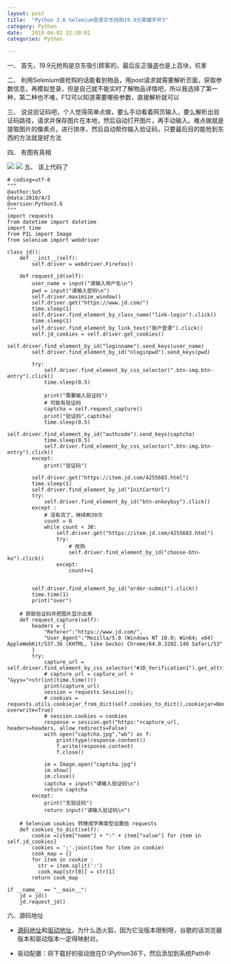 ```yaml
---
layout: post
title:  "Python 3.6 Selemium登录京东抢购19.9元荣耀手环3"
category: Python
date:   2018-04-02 22:30:01
categories: Python

---
```

一、 首先，19.9元抢购是京东吸引顾客的，最后反正强盗也是上百块，坑爹

二、 利用Selenium做抢购的话能看到物品，用post请求就需要解析页面，获取参数信息，再模拟登录，但是自己就不能实时了解物品详情吧，所以我选择了第一种，第二种也不难，F12可以知道需要哪些参数，直接解析就可以

三、 说说验证码吧，个人觉得简单点做，要么手动看着网页输入，要么解析出验证码路径，请求并保存图片在本地，然后自动打开图片，再手动输入。难点做就是提取图片的像素点，进行排序，然后自动帮你输入验证码，只要最后目的能抢到东西的方法就是好方法

四、 有图有真相

![](https://i.imgur.com/JsWTlYR.png)
![](https://i.imgur.com/CTwZwUX.png)
五、 该上代码了

	# coding=utf-8
	"""
	@author:SoS
	@data:2018/4/3
	@version:Python3.6
	"""
	import requests
	from datetime import datetime
	import time
	from PIL import Image
	from selenium import webdriver

	class jd():
	    def __init__(self):
	        self.driver = webdriver.Firefox()
	
	    def request_jd(self):
	        user_name = input("请输入用户名\n")
	        pwd = input("请输入密码\n")
	        self.driver.maximize_window()
	        self.driver.get("https://www.jd.com/")
	        time.sleep(1)
	        self.driver.find_element_by_class_name("link-login").click()
	        time.sleep(1)
	        self.driver.find_element_by_link_text("账户登录").click()
	        self.jd_cookies = self.driver.get_cookies()
	        self.driver.find_element_by_id("loginname").send_keys(user_name)
	        self.driver.find_element_by_id("nloginpwd").send_keys(pwd)
	        
	        try:
	            self.driver.find_element_by_css_selector(".btn-img.btn-entry").click()
	            time.sleep(0.5)
	        
	            print("需要输入验证码")
	            # 可能有验证码
	            captcha = self.request_capture()
	            print("验证码",captcha)
	            time.sleep(0.5)
	            self.driver.find_element_by_id("authcode").send_keys(captcha)
	            time.sleep(0.5)
	            self.driver.find_element_by_css_selector(".btn-img.btn-entry").click()
	        except:
	            print("验证码")
	        
	        self.driver.get("https://item.jd.com/4255683.html")
	        time.sleep(1)
	        self.driver.find_element_by_id("InitCartUrl")
	        try:
	            self.driver.find_element_by_id("btn-onkeybuy").click()
	        except :
	            # 没有货了，继续刷30次
	            count = 0
	            while count < 30:
	                self.driver.get("https://item.jd.com/4255683.html")
	                try:
	                    # 抢购
	                    self.driver.find_element_by_id("choose-btn-ko").click()
	                except:
	                    count+=1
	                    
	
	        self.driver.find_element_by_id("order-submit").click()
	        time.time(1)
	        print("over")
	
	    # 获取验证码并把图片显示出来
	    def request_capture(self):
	        headers = {
	            "Referer":"https://www.jd.com/",
	            "User_Agent":"Mozilla/5.0 (Windows NT 10.0; Win64; x64) AppleWebKit/537.36 (KHTML, like Gecko) Chrome/64.0.3282.140 Safari/53"
	        }
	        try:
	            capture_url = self.driver.find_element_by_css_selector("#JD_Verification1").get_attribute("src2")
	            # capture_url = capture_url + "&yys="+str(int(time.time()))
	            print(capture_url)
	            session = requests.Session();
	            # cookies = requests.utils.cookiejar_from_dict(self.cookies_to_dict(),cookiejar=None, overwrite=True)
	            # session.cookies = cookies
	            response = session.get("https:"+capture_url, headers=headers, allow_redirects=False)
	            with open("captcha.jpg","wb") as f:
	                print(type(response.content))
	                f.write(response.content)
	                f.close()
	        
	            im = Image.open("captcha.jpg")
	            im.show()
	            im.close()
	            captcha = input("请输入验证码\n")
	            return captcha
	        except:
	            print("无验证码")
	            return input("请输入验证码\n")
	           
	    # Selenium cookies 转换成字典类型设置给 requests
	    def cookies_to_dict(self):
	        cookie =[item["name"] + ":" + item["value"] for item in self.jd_cookies]
	        cookies = ';'.join(item for item in cookie) 
	        cook_map = {}
	        for item in cookie :
	          str = item.split(':')
	          cook_map[str[0]] = str[1]
	        return cook_map
	
	if __name__ == "__main__":
	    jd = jd()
	    jd.request_jd()

    
六、源码地址
	
* [源码地址](https://github.com/raojianxiong/Python36/blob/master/%E8%87%AA%E5%8A%A8%E5%8C%96/jd_watch.py)和[驱动地址](https://github.com/raojianxiong/Python36/blob/master/%E5%A5%BD%E5%8F%8B%E8%AF%8D%E4%BA%91%E5%88%86%E6%9E%90/geckodriver.exe)，为什么选火狐，因为它没版本限制呀，谷歌的话浏览器版本和驱动版本一定得映射对。

* 驱动配置：将下载好的驱动放在D:\Python36下，然后添加到系统Path中